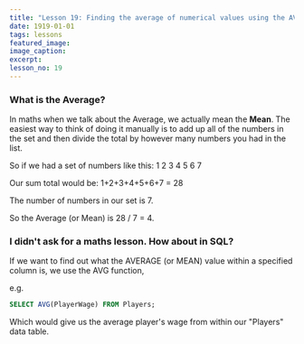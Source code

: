 ```yaml
---
title: "Lesson 19: Finding the average of numerical values using the AVG function."
date: 1919-01-01
tags: lessons
featured_image: 
image_caption: 
excerpt: 
lesson_no: 19
---
```

### What is the Average?

In maths when we talk about the Average, we actually mean the **Mean**. The easiest way to think of doing it manually is to add up all of the numbers in the set and then divide the total by however many numbers you had in the list.

So if we had a set of numbers like this: 1 2 3 4 5 6 7

Our sum total would be: 1+2+3+4+5+6+7 = 28

The number of numbers in our set is 7.

So the Average (or Mean) is 28 / 7 = 4.

### I didn't ask for a maths lesson. How about in SQL?

If we want to find out what the AVERAGE (or MEAN) value within a specified column is, we use the AVG function,

e.g. 

```sql
SELECT AVG(PlayerWage) FROM Players;
```

Which would give us the average player's wage from within our "Players" data table.